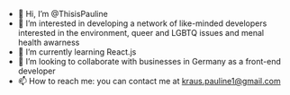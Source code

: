 - 👋 Hi, I’m @ThisisPauline
- 👀 I’m interested in developing a network of like-minded developers interested in the environment, queer and LGBTQ issues and menal health awarness
- 🌱 I’m currently learning React.js
- 💞️ I’m looking to collaborate with businesses in Germany as a front-end developer
- 📫 How to reach me: you can contact me at kraus.pauline1@gmail.com

<!---
ThisisPauline/ThisisPauline is a ✨ special ✨ repository because its `README.md` (this file) appears on your GitHub profile.
You can click the Preview link to take a look at your changes.
--->
